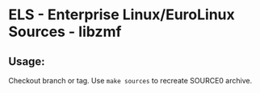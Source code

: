 # ELS - Enterprise Linux/EuroLinux Sources - libzmf
 
## Usage:
  Checkout branch or tag. Use `make sources` to recreate  SOURCE0 archive.
